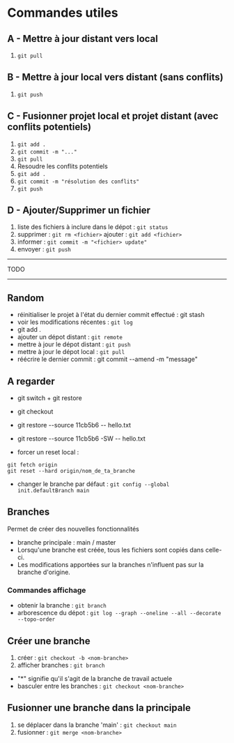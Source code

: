 Commandes utiles
===

## A - Mettre à jour distant vers local
1. `git pull`


## B - Mettre à jour local vers distant (sans conflits)
1. `git push`


## C - Fusionner projet local et projet distant (avec conflits potentiels)
1. `git add .`
2. `git commit -m "..."`
3. `git pull`
4. Resoudre les conflits potentiels
5. `git add .`
6. `git commit -m "résolution des conflits"`
7. `git push`


## D - Ajouter/Supprimer un fichier
1. liste des fichiers à inclure dans le dépot : `git status`
2. supprimer : `git rm <fichier>`
   ajouter   : `git add <fichier>`
3. informer  : `git commit -m "<fichier> update"`
4. envoyer   : `git push`


***
TODO
***


## Random
- réinitialiser le projet à l'état du dernier commit effectué : git stash
- voir les modifications récentes : `git log`
- git add .
- ajouter un dépot distant        : `git remote`
- mettre à jour le dépot distant  : `git push`
- mettre à jour le dépot local    : `git pull`
- réécrire le dernier commit : git commit --amend -m "message"

## A regarder

- git switch + git restore
- git checkout
- git restore --source 11cb5b6 -- hello.txt
- git restore --source 11cb5b6 -SW -- hello.txt

- forcer un reset local :
```
git fetch origin
git reset --hard origin/nom_de_ta_branche
```

- changer le branche par défaut : ``git config --global init.defaultBranch main``


## Branches
Permet de créer des nouvelles fonctionnalités

- branche principale : main / master
- Lorsqu'une branche est créée, tous les fichiers sont copiés dans celle-ci.
- Les modifications apportées sur la branches n'influent pas sur la branche d'origine.

### Commandes affichage
- obtenir la branche    : `git branch`
- arborescence du dépot : `git log --graph --oneline --all --decorate --topo-order`

## Créer une branche
1. créer             : `git checkout -b <nom-branche>`
2. afficher branches : `git branch`
- "*" signifie qu'il s'agit de la branche de travail actuele
- basculer entre les branches : `git checkout <nom-branche>`

## Fusionner une branche dans la principale
1. se déplacer dans la branche 'main' : `git checkout main`
2. fusionner : `git merge <nom-branche>`
